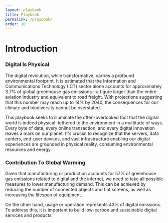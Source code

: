 ```yaml
---
layout: playbook
title: Playbook
permalink: /playbook/
order: 10
---
```


# Introduction

### Digital Is Physical

The digital revolution, while transformative, carries a profound
environmental footprint. It is estimated that the Information and
Communications Technology (ICT) sector alone accounts for
approximately 3.7% of global greenhouse gas emissions—a figure larger
than the entire aviation industry and equivalent to road freight. With
projections suggesting that this number may reach up to 14% by 2040,
the consequences for our climate and biodiversity cannot be overstated.

This playbook seeks to illuminate the often-overlooked fact that
the digital world is indeed physical: tethered to the environment in a
multitude of ways. Every byte of data, every online transaction, and every
digital innovation leaves a mark on our planet. It's crucial to recognize
that the servers, data centers, end-user devices, and vast infrastructure
enabling our digital experiences are grounded in physical reality,
consuming environmental resources and energy.

### Contribution To Global Warming

Given that manufacturing or production accounts for 57% of greenhouse
gas emissions related to digital and the internet, we need to take all
possible measures to lower manufacturing demand. This can be achieved
by reducing the number of connected objects and flat screens, as well as
increasing the lifespan of equipment.

On the other hand, usage or operation represents 43% of digital emissions.
To address this, it is important to build low-carbon and sustainable digital
services and products.

<!-- 

do not edit this page, changes should be on the _layouts/playbook

content changes can be made in individual best practices inside of _playbook/

-->